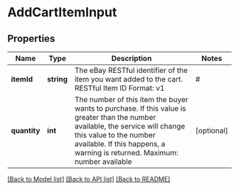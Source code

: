 # AddCartItemInput

## Properties
Name | Type | Description | Notes
------------ | ------------- | ------------- | -------------
**itemId** | **string** | The eBay RESTful identifier of the item you want added to the cart. RESTful Item ID Format: v1|#|# For example: v1|272394640372|0 v1|162846450672|461882996982 For more information about item ID for RESTful APIs, see the Legacy API compatibility section of the Buy APIs Overview. Maximum number of items in a cart: 100 | [optional] 
**quantity** | **int** | The number of this item the buyer wants to purchase. If this value is greater than the number available, the service will change this value to the number available. If this happens, a warning is returned. Maximum: number available | [optional] 

[[Back to Model list]](../README.md#documentation-for-models) [[Back to API list]](../README.md#documentation-for-api-endpoints) [[Back to README]](../README.md)


